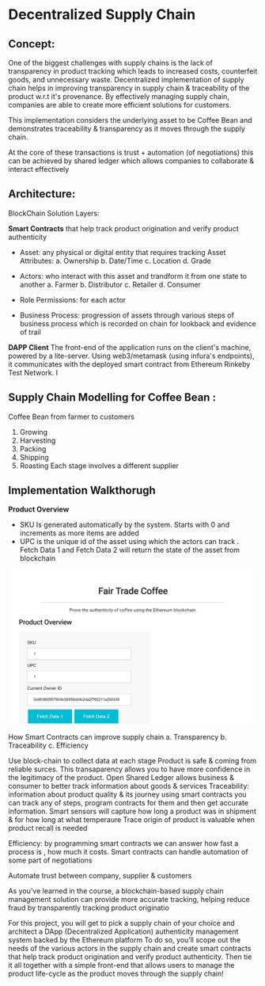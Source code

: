 # Decentralized Supply Chain

## Concept:

One of the biggest challenges with supply chains is the lack of transparency in product tracking which leads to increased costs, counterfeit goods, and unnecessary waste. Decentralized implementation of supply chain helps in improving transparency in supply chain & traceability of the product w.r.t it's provenance. By effectively managing supply chain, companies are able to create more efficient solutions for customers.

This implementation considers the underlying asset to be Coffee Bean and demonstrates traceability & transparency as it moves through the supply chain.

At the core of these transactions is trust + automation  (of negotiations) this can be achieved by shared ledger which allows companies to collaborate & interact effectively

## Architecture:

BlockChain Solution Layers:

**Smart Contracts** that help track product origination and verify product authenticity

-  Asset: any physical or digital entity that requires tracking
	Asset Attributes:
		a. Ownership
		b. Date/Time
		c. Location
		d. Grade
	
- Actors: who interact with this asset and trandform it from one state to another
	a. Farmer
	b. Distributor
	c. Retailer
	d. Consumer

- Role Permissions: for each actor

- Business Process:
progression of assets through various steps of business process which is recorded on chain for lookback and evidence of trail

**DAPP Client** The front-end of the application runs on the client's machine, powered by a lite-server. Using web3/metamask (using infura's endpoints), it communicates with the deployed smart contract from Ethereum Rinkeby Test Network. I



## Supply Chain Modelling for Coffee Bean : 


Coffee Bean from farmer to customers
1. Growing
2. Harvesting
3. Packing
4. Shipping
5. Roasting
Each stage involves a different supplier


## Implementation Walkthorugh ##

**Product Overview**
- SKU Is generated automatically by the system. Starts with 0 and increments as more items are added
- UPC is the unique id of the asset using which the  actors can track . Fetch Data 1 and Fetch Data 2 will return the state of the asset from blockchain

![Screenshot](Images/Product_Overview.png)



How Smart Contracts can improve supply chain
a. Transparency
b. Traceability
c. Efficiency

Use block-chain to collect data at each stage
Product is safe & coming from reliable surces. 
This transaparency allows you to have more confidence in the legitimacy of the product.
Open Shared Ledger allows business & consumer to better track information about goods & services
Traceability: information about product quality & its journey
using smart contracts you can track any of steps, program contracts for them and then get accurate information.
Smart sensors will capture how long a product was in shipment & for how long at what temperaure
Trace origin of product is valuable when product recall is needed



Efficiency: by programming smart contracts we can answer how fast a process is , how much it costs. Smart contracts can handle automation of some part of negotiations

Automate trust between company, supplier & customers




	





As you’ve learned in the course, a blockchain-based supply chain management solution can provide more accurate tracking, helping reduce fraud by transparently tracking product originatio

For this project, you will get to pick a supply chain of your choice and architect a DApp (Decentralized Application) authenticity management system backed by the Ethereum platform
To do so, you’ll scope out the needs of the various actors in the supply chain and create smart contracts that help track product origination and verify product authenticity. Then tie it all together with a simple front-end that allows users to manage the product life-cycle as the product moves through the supply chain!













